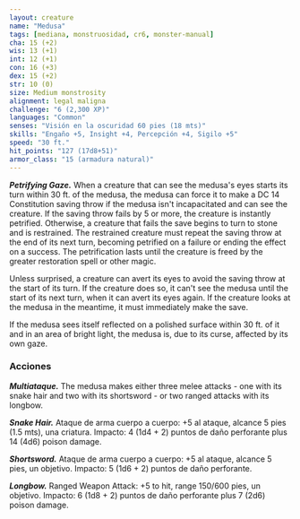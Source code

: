```yaml
---
layout: creature
name: "Medusa"
tags: [mediana, monstruosidad, cr6, monster-manual]
cha: 15 (+2)
wis: 13 (+1)
int: 12 (+1)
con: 16 (+3)
dex: 15 (+2)
str: 10 (0)
size: Medium monstrosity
alignment: legal maligna
challenge: "6 (2,300 XP)"
languages: "Common"
senses: "Visión en la oscuridad 60 pies (18 mts)"
skills: "Engaño +5, Insight +4, Percepción +4, Sigilo +5"
speed: "30 ft."
hit_points: "127 (17d8+51)"
armor_class: "15 (armadura natural)"
---
```


***Petrifying Gaze.*** When a creature that can see the medusa's eyes starts its turn within 30 ft. of the medusa, the medusa can force it to make a DC 14 Constitution saving throw if the medusa isn't incapacitated and can see the creature. If the saving throw fails by 5 or more, the creature is instantly petrified. Otherwise, a creature that fails the save begins to turn to stone and is restrained. The restrained creature must repeat the saving throw at the end of its next turn, becoming petrified on a failure or ending the effect on a success. The petrification lasts until the creature is freed by the greater restoration spell or other magic.

Unless surprised, a creature can avert its eyes to avoid the saving throw at the start of its turn. If the creature does so, it can't see the medusa until the start of its next turn, when it can avert its eyes again. If the creature looks at the medusa in the meantime, it must immediately make the save.

If the medusa sees itself reflected on a polished surface within 30 ft. of it and in an area of bright light, the medusa is, due to its curse, affected by its own gaze.

### Acciones

***Multiataque.*** The medusa makes either three melee attacks -  one with its snake hair and two with its shortsword - or two ranged attacks with its longbow.

***Snake Hair.*** Ataque de arma cuerpo a cuerpo: +5 al ataque, alcance 5 pies (1.5 mts), una criatura. Impacto: 4 (1d4 + 2) puntos de daño perforante plus 14 (4d6) poison damage.

***Shortsword.*** Ataque de arma cuerpo a cuerpo: +5 al ataque, alcance 5 pies, un objetivo. Impacto: 5 (1d6 + 2) puntos de daño perforante.

***Longbow.*** Ranged Weapon Attack: +5 to hit, range 150/600 pies, un objetivo. Impacto: 6 (1d8 + 2) puntos de daño perforante plus 7 (2d6) poison damage.